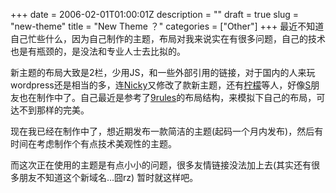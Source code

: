 +++
date = 2006-02-01T01:00:01Z
description = ""
draft = true
slug = "new-theme"
title = "New Theme ？"
categories = ["Other"]
+++
最近不知道自己忙些什么，因为自己制作的主题，布局对我来说实在有很多问题，自己的技术也是有瓶颈的，是没法和专业人士去比拟的。

新主题的布局大致是2栏，少用JS，和一些外部引用的链接，对于国内的人来玩wordpress还是相当的多，连[Nicky](http://www.osxcn.com/)又修改了款新主题，还有[柠檬](http://www.ilemoned.com/)等人，好像[S](http://sparanoid.com/blog)朋友也在制作中了。自己最近是参考了[9rules](https://9rules.com/)的布局结构，来模拟下自己的布局，可达不到那样的完美。

现在我已经在制作中了，想近期发布一款简洁的主题(起码一个月内发布)，然后有时间在考虑制作个有点技术美观性的主题。

而这次正在使用的主题是有点小小的问题，很多友情链接没法加上去(其实还有很多朋友不知道这个新域名…囧rz)
暂时就这样吧。